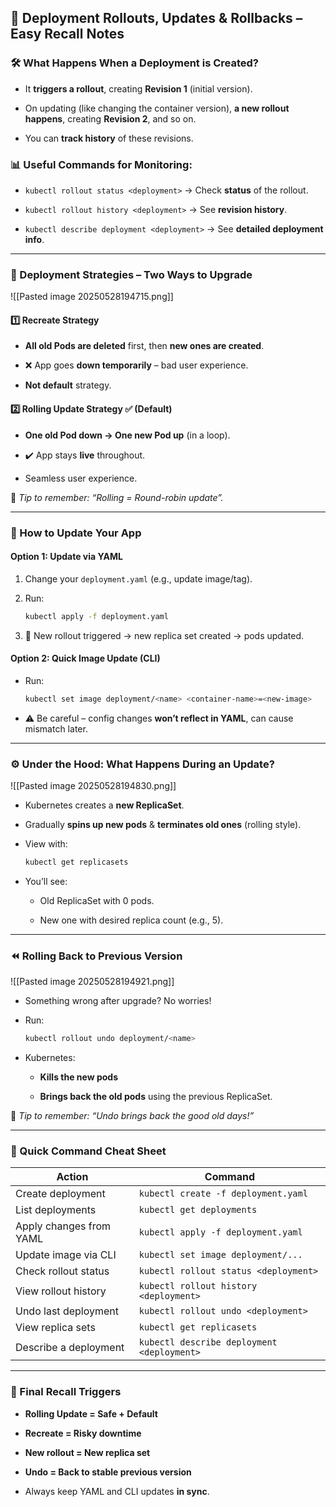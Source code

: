 ## 🚀 Deployment Rollouts, Updates & Rollbacks – Easy Recall Notes

### 🛠️ What Happens When a Deployment is Created?

- It **triggers a rollout**, creating **Revision 1** (initial version).
    
- On updating (like changing the container version), **a new rollout happens**, creating **Revision 2**, and so on.
    
- You can **track history** of these revisions.

### 📊 Useful Commands for Monitoring:

- `kubectl rollout status <deployment>` → Check **status** of the rollout.
    
- `kubectl rollout history <deployment>` → See **revision history**.
    
- `kubectl describe deployment <deployment>` → See **detailed deployment info**.
    

---

### 🎯 Deployment Strategies – Two Ways to Upgrade
![[Pasted image 20250528194715.png]]
#### 1️⃣ **Recreate Strategy**

- **All old Pods are deleted** first, then **new ones are created**.
    
- ❌ App goes **down temporarily** – bad user experience.
    
- **Not default** strategy.
    

#### 2️⃣ **Rolling Update Strategy** ✅ (Default)

- **One old Pod down → One new Pod up** (in a loop).
    
- ✔️ App stays **live** throughout.
    
- Seamless user experience.
    

🧠 _Tip to remember: “Rolling = Round-robin update”._

---

### 🔄 How to Update Your App

#### Option 1: Update via YAML

1. Change your `deployment.yaml` (e.g., update image/tag).
    
2. Run:
    
    ```bash
    kubectl apply -f deployment.yaml
    ```
    
3. 🚀 New rollout triggered → new replica set created → pods updated.
    

#### Option 2: Quick Image Update (CLI)

- Run:
    
    ```bash
    kubectl set image deployment/<name> <container-name>=<new-image>
    ```
    
- ⚠️ Be careful – config changes **won’t reflect in YAML**, can cause mismatch later.
    

---

### ⚙️ Under the Hood: What Happens During an Update?
![[Pasted image 20250528194830.png]]

- Kubernetes creates a **new ReplicaSet**.
    
- Gradually **spins up new pods** & **terminates old ones** (rolling style).
    
- View with:
    
    ```bash
    kubectl get replicasets
    ```
    
- You’ll see:
    
    - Old ReplicaSet with 0 pods.
        
    - New one with desired replica count (e.g., 5).
        

---

### ⏪ Rolling Back to Previous Version
![[Pasted image 20250528194921.png]]

- Something wrong after upgrade? No worries!
    
- Run:
    
    ```bash
    kubectl rollout undo deployment/<name>
    ```
    
- Kubernetes:
    
    - **Kills the new pods**
        
    - **Brings back the old pods** using the previous ReplicaSet.
        

🧠 _Tip to remember: “Undo brings back the good old days!”_

---

### 📌 Quick Command Cheat Sheet

|Action|Command|
|---|---|
|Create deployment|`kubectl create -f deployment.yaml`|
|List deployments|`kubectl get deployments`|
|Apply changes from YAML|`kubectl apply -f deployment.yaml`|
|Update image via CLI|`kubectl set image deployment/...`|
|Check rollout status|`kubectl rollout status <deployment>`|
|View rollout history|`kubectl rollout history <deployment>`|
|Undo last deployment|`kubectl rollout undo <deployment>`|
|View replica sets|`kubectl get replicasets`|
|Describe a deployment|`kubectl describe deployment <deployment>`|

---

### 🧠 Final Recall Triggers

- **Rolling Update = Safe + Default**
    
- **Recreate = Risky downtime**
    
- **New rollout = New replica set**
    
- **Undo = Back to stable previous version**
    
- Always keep YAML and CLI updates **in sync**.

